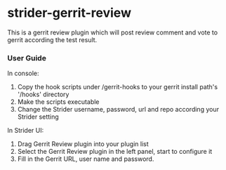 # strider-gerrit-review

This is a gerrit review plugin which will post review comment and vote to gerrit 
according the test result. 

### User Guide

In console:

1. Copy the hook scripts under /gerrit-hooks to your gerrit install path's '/hooks' directory
2. Make the scripts executable
3. Change the Strider username, password, url and repo according your Strider setting

In Strider UI:

1. Drag Gerrit Review plugin into your plugin list
2. Select the Gerrit Review plugin in the left panel, start to configure it
3. Fill in the Gerrit URL, user name and password. 